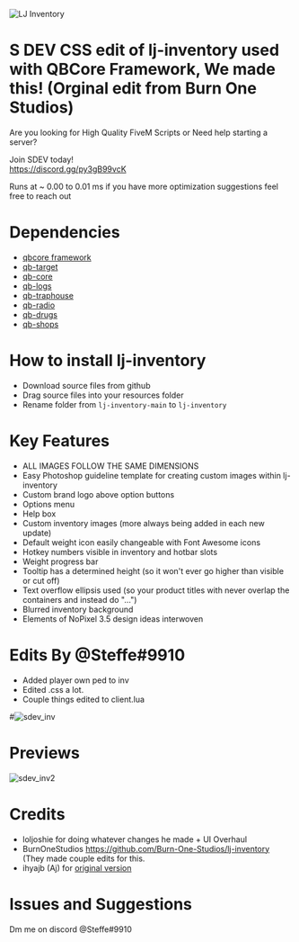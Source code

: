 ![LJ Inventory](https://i.imgur.com/1HM4GVB.png)

# S DEV CSS edit of lj-inventory used with QBCore Framework, We made this! (Orginal edit from Burn One Studios)

Are you looking for High Quality FiveM Scripts or Need help starting a server? 

Join SDEV today!
<br>
https://discord.gg/py3gB99vcK

Runs at ~ 0.00 to 0.01 ms if you have more optimization suggestions feel free to reach out

# Dependencies
* [qbcore framework](https://github.com/qbcore-framework)
* [qb-target](https://github.com/BerkieBb/qb-target)
* [qb-core](https://github.com/qbcore-framework/qb-core)
* [qb-logs](https://github.com/qbcore-framework/qb-logs)
* [qb-traphouse](https://github.com/qbcore-framework/qb-traphouse)
* [qb-radio](https://github.com/qbcore-framework/qb-radio)
* [qb-drugs](https://github.com/qbcore-framework/qb-drugs)
* [qb-shops](https://github.com/qbcore-framework/qb-shops)

# How to install lj-inventory
* Download source files from github
* Drag source files into your resources folder
* Rename folder from `lj-inventory-main` to `lj-inventory`

# Key Features
* ALL IMAGES FOLLOW THE SAME DIMENSIONS
* Easy Photoshop guideline template for creating custom images within lj-inventory
* Custom brand logo above option buttons
* Options menu
* Help box 
* Custom inventory images (more always being added in each new update)
* Default weight icon easily changeable with Font Awesome icons
* Hotkey numbers visible in inventory and hotbar slots
* Weight progress bar
* Tooltip has a determined height (so it won't ever go higher than visible or cut off)
* Text overflow ellipsis used (so your product titles with never overlap the containers and instead do "...")
* Blurred inventory background
* Elements of NoPixel 3.5 design ideas interwoven

# Edits By @Steffe#9910

* Added player own ped to inv
* Edited .css a lot.
* Couple things edited to client.lua

#![sdev_inv](https://user-images.githubusercontent.com/95856241/185098175-b384b6c6-b00d-4c95-a0d4-de2fff6f3cdb.png)


# Previews
![sdev_inv2](https://user-images.githubusercontent.com/95856241/185098188-ee775cb8-de44-4ac1-98d0-b9668a7f1129.png)


# Credits
* loljoshie for doing whatever changes he made + UI Overhaul
* BurnOneStudios https://github.com/Burn-One-Studios/lj-inventory (They made couple edits for this.
* ihyajb (Aj) for [original version](https://github.com/ihyajb/aj-inventory)

# Issues and Suggestions
Dm me on discord @Steffe#9910
